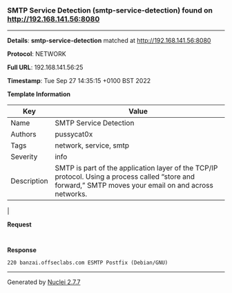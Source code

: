 ### SMTP Service Detection (smtp-service-detection) found on http://192.168.141.56:8080
---
**Details**: **smtp-service-detection**  matched at http://192.168.141.56:8080

**Protocol**: NETWORK

**Full URL**: 192.168.141.56:25

**Timestamp**: Tue Sep 27 14:35:15 +0100 BST 2022

**Template Information**

| Key | Value |
|---|---|
| Name | SMTP Service Detection |
| Authors | pussycat0x |
| Tags | network, service, smtp |
| Severity | info |
| Description | SMTP is part of the application layer of the TCP/IP protocol. Using a process called “store and forward,” SMTP moves your email on and across networks.
 |

**Request**
```http


```

**Response**
```http
220 banzai.offseclabs.com ESMTP Postfix (Debian/GNU)

```


---
Generated by [Nuclei 2.7.7](https://github.com/projectdiscovery/nuclei)